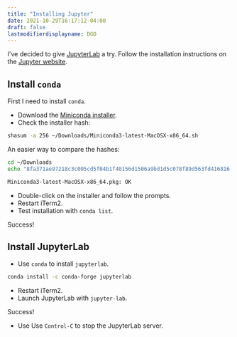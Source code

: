 ```yaml
---
title: "Installing Jupyter"
date: 2021-10-29T16:17:12-04:00
draft: false
lastmodifierdisplayname: DGO
---
```


I've decided to give [JupyterLab](https://jupyter.org/index.html) a try. Follow the installation instructions on the [Jupyter website](https://jupyter.org/install).

## Install `conda`

First I need to install `conda`.

- Download the [Miniconda installer](https://docs.conda.io/en/latest/miniconda.html).
- Check the installer hash:

```zsh
shasum -a 256 ~/Downloads/Miniconda3-latest-MacOSX-x86_64.sh
```

An easier way to compare the hashes:

```zsh
cd ~/Downloads
echo "8fa371ae97218c3c005cd5f04b1f40156d1506a9bd1d5c078f89d563fd416816  Miniconda3-latest-MacOSX-x86_64.pkg" | shasum -a 256 -c

Miniconda3-latest-MacOSX-x86_64.pkg: OK
```

- Double-click on the installer and follow the prompts.
- Restart iTerm2.
- Test installation with `conda list`.

Success!

## Install JupyterLab

- Use `conda` to install `jupyterlab`.

```zsh
conda install -c conda-forge jupyterlab
```

- Restart iTerm2.
- Launch JupyterLab with `jupyter-lab`.

Success!

- Use Use `Control-C` to stop the JupyterLab server.
